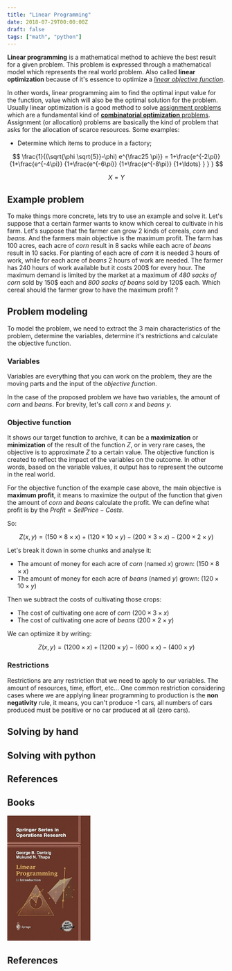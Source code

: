 ```yaml
---
title: "Linear Programming"
date: 2018-07-29T00:00:00Z
draft: false 
tags: ["math", "python"]
---
```


**Linear programming** is a mathematical method to achieve the best result for a
given problem. This problem is expressed through a mathematical model which
represents the real world problem. Also called **linear optimization** because
of it's essence to optimize a [*linear objective
function*](https://en.wikipedia.org/wiki/Loss_function).

In other words, linear programming aim to find the optimal input value for the
function, value which will also be the optimal solution for the problem. Usually
linear optimization is a good method to solve [assignment
problems](https://en.wikipedia.org/wiki/Assignment_problem) which are a
fundamental kind of [**combinatorial optimization**
problems](https://en.wikipedia.org/wiki/Combinatorial_optimization). Assignment
(or allocation) problems are basically the kind of problem that asks for the
allocation of scarce resources. Some examples:

- Determine which items to produce in a factory;

$$
\frac{1}{(\sqrt{\phi \sqrt{5}}-\phi) e^{\frac25 \pi}} =
     1+\frac{e^{-2\pi}} {1+\frac{e^{-4\pi}} {1+\frac{e^{-6\pi}}
      {1+\frac{e^{-8\pi}} {1+\ldots} } } }
$$

$$
X=Y
$$


## Example problem

To make things more concrete, lets try to use an example and solve it. Let's
suppose that a certain farmer wants to know which cereal to cultivate in his
farm. Let's suppose that the farmer can grow 2 kinds of cereals, *corn* and
*beans*. And the farmers main objective is the maximum profit. The farm has 100
acres, each acre of *corn* result in 8 sacks while each acre of *beans* result
in 10 sacks. For planting of each acre of *corn* it is needed 3 hours of work,
while for each acre of *beans* 2 hours of work are needed. The farmer has 240
hours of work available but it costs 200$ for every hour. The maximum demand is
limited by the market at a maximum of *480 sacks of corn* sold by 150$ each and
*800 sacks of beans* sold by 120$ each. Which cereal should the farmer grow to
have the maximum profit ?


## Problem modeling

To model the problem, we need to extract the 3 main characteristics of the
problem, determine the variables, determine it's restrictions and calculate the
objective function.

### Variables

Variables are everything that you can work on the problem, they are the moving
parts and the input of the *objective function*.

In the case of the proposed problem we have two variables, the amount of *corn*
and *beans*. For brevity, let's call *corn* $x$ and *beans* $y$.


### Objective function

It shows our target function to archive, it can be a **maximization** or
**minimization** of the result of the function $Z$, or in very rare cases, the
objective is to approximate $Z$ to a certain value. The objective function is
created to reflect the impact of the variables on the outcome. In other words,
based on the variable values, it output has to represent the outcome in the real
world.

For the objective function of the example case above, the main objective is
**maximum profit**, it means to maximize the output of the function that given
the amount of *corn* and *beans* calculate the profit. We can define what profit
is by the $Profit = Sell Price - Costs$.

So:

$$ Z(x,y) = (150 \times 8 \times x) + (120 \times 10 \times y) - (200 \times 3
  \times x) - (200 \times 2 \times y) $$

Let's break it down in some chunks and analyse it:

- The amount of money for each acre of *corn* (named $x$) grown: $(150 \times 8 \times x)$
- The amount of money for each acre of *beans* (named $y$) grown:  $(120 \times 10 \times y)$

Then we subtract the costs of cultivating those crops:

- The cost of cultivating one acre of *corn* $(200 \times 3 \times x)$
- The cost of cultivating one acre of *beans*  $(200 \times 2 \times y)$

We can optimize it by writing:

$$ Z(x,y) = (1200 \times x) + (1200 \times y) - (600 \times x) - (400 \times y) $$

### Restrictions

Restrictions are any restriction that we need to apply to our variables. The
amount of resources, time, effort, etc... One common restriction considering
cases where we are applying linear programming to production is the **non
negativity** rule, it means, you can't produce -1 cars, all numbers of cars
produced must be positive or no car produced at all (zero cars).

## Solving by hand

## Solving with python

## References

## Books

<style>
img[alt="cover"]{
  max-width: 12rem;
}
</style>

![cover](/books/covers/george-b-dantzig-linear-programming.jpg)

## References



